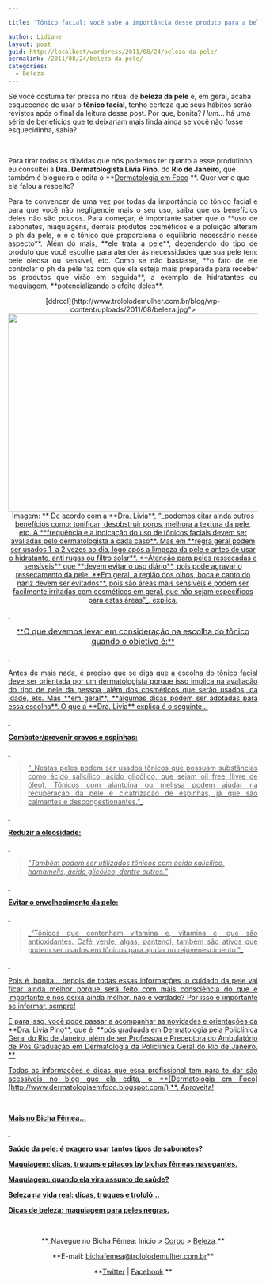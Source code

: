 ```yaml
---

title: 'Tônico facial: você sabe a importância desse produto para a beleza da pele?'

author: Lidiane
layout: post
guid: http://localhost/wordpress/2011/08/24/beleza-da-pele/
permalink: /2011/08/24/beleza-da-pele/
categories:
  - Beleza
---
```

Se você costuma ter pressa no ritual de **beleza da pele** e, em geral, acaba esquecendo de usar o **tônico facial**, tenho certeza que seus hábitos serão revistos após o final da leitura desse post. Por que, bonita? _Hum_… há uma série de benefícios que te deixariam mais linda ainda se você não fosse esquecidinha, sabia?

&nbsp;

Para tirar todas as dúvidas que nós podemos ter quanto a esse produtinho, eu consultei a **Dra. Dermatologista Livia Pino**, do **Rio de Janeiro**, que também é blogueira e edita o **[Dermatologia em Foco](http://www.dermatologiaemfoco.blogspot.com/) **. Quer ver o que ela falou a respeito?

<!--more-->

<p align="justify">
  Para te convencer de uma vez por todas da importância do tônico facial e para que você não negligencie mais o seu uso, saiba que os benefícios deles não são poucos. Para começar, é importante saber que o **uso de sabonetes, maquiagens, demais produtos cosméticos e a poluição alteram o ph da pele, e é o tônico que proporciona o equilíbrio necessário nesse aspecto**. Além do mais, **ele trata a pele**, dependendo do tipo de produto que você escolhe para atender ás necessidades que sua pele tem: pele oleosa ou sensível, etc. Como se não bastasse, **o fato de ele controlar o ph da pele faz com que ela esteja mais preparada para receber os produtos que virão em seguida**, a exemplo de hidratantes ou maquiagem, **potencializando o efeito deles**.
</p>

<p align="center">
  [ddrccl](http://www.trololodemulher.com.br/blog/wp-content/uploads/2011/08/beleza.jpg"><img class="alignnone size-full wp-image-6821" title="beleza" src="http://www.trololodemulher.com.br/blog/wp-content/uploads/2011/08/beleza.jpg" alt="" width="600" height="399" /><br /> </a>Imagem: **<a href="http://www.sxc.hu/browse.phtml?f=profile&l=ddrccl)  via [stock.xchng](http://www.sxc.hu/) **
</p>

&nbsp;

<p align="justify">
  De acordo com a **Dra. Livia**, “_podemos citar ainda outros benefícios como: tonificar, desobstruir poros, melhora a textura da pele, etc. A **frequência e a indicação do uso de tônicos faciais devem ser avaliadas pelo dermatologista a cada caso**. Mas em **regra geral podem ser usados 1  a 2 vezes ao dia, logo após a limpeza da pele e antes de usar o hidratante, anti rugas ou filtro solar**. **Atenção para peles ressecadas e sensíveis** que **devem evitar o uso diário**, pois pode agravar o ressecamento da pele. **Em geral, a região dos olhos, boca e canto do nariz devem ser evitados**, pois são áreas mais sensíveis e podem ser facilmente irritadas com cosméticos em geral, que não sejam específicos para estas áreas”_, explica.
</p>

&nbsp;

<p align="center">
  **<span style="font-size: medium;">O que devemos levar em consideração na escolha do tônico quando o objetivo é:</span>**
</p>

&nbsp;

<p align="justify">
  Antes de mais nada, é preciso que se diga que a escolha do tônico facial deve ser orientada por um dermatologista porque isso implica na avaliação do tipo de pele da pessoa, além dos cosméticos que serão usados, da idade, etc. Mas **em geral**, **algumas dicas podem ser adotadas para essa escolha**. O que a **Dra. Livia** explica é o seguinte…
</p>

&nbsp;

**Combater/prevenir cravos e espinhas:**

&nbsp;

> <p align="justify">
>   “_Nestas peles podem ser usados tônicos que possuam substâncias como ácido salicílico, ácido glicólico, que sejam oil free (livre de óleo). Tônicos com alantoína ou melissa podem ajudar na recuperação da pele e cicatrização de espinhas, já que são calmantes e descongestionantes.”_
> </p>

&nbsp;

**Reduzir a oleosidade:**

&nbsp;

> “_Também podem ser utilizados tônicos com ácido salicílico, hamamelis, ácido glicólico, dentre outros.”_

&nbsp;

**Evitar o envelhecimento da pele:**

&nbsp;

> <p align="justify">
>   _“Tônicos que contenham vitamina e, vitamina c, que são antioxidantes. Café verde, algas, pantenol, também são ativos que podem ser usados em tônicos para ajudar no rejuvenescimento.”_
> </p>

&nbsp;

<p align="justify">
  Pois é, bonita… depois de todas essas informações, o cuidado da pele vai ficar ainda melhor porque será feito com mais consciência do que é importante e nos deixa ainda melhor, não é verdade? Por isso é importante se informar, sempre!
</p>

<p align="justify">
  E para isso, você pode passar a acompanhar as novidades e orientações da **Dra. Livia Pino**, que é  **pós graduada em Dermatologia pela Policlínica Geral do Rio de Janeiro, além de ser Professoa e Preceptora do Ambulatório de Pós Graduação em Dermatologia da Policlínica Geral do Rio de Janeiro. **
</p>

<p align="justify">
  Todas as informações e dicas que essa profissional tem para te dar são acessíveis no blog que ela edita, o **[Dermatologia em Foco](http://www.dermatologiaemfoco.blogspot.com/) **. Aproveita!
</p>

&nbsp;

**Mais no Bicha Fêmea…**

&nbsp;

**[Saúde da pele: é exagero usar tantos tipos de sabonetes?](http://www.trololodemulher.com.br/2011/06/29/saude-beleza-da-pele/)**

**[Maquiagem: dicas, truques e pitacos by bichas fêmeas navegantes.](http://www.trololodemulher.com.br/2011/08/17/maquiagem-dicas-truques/)**

**[Maquiagem: quando ela vira assunto de saúde?](http://www.trololodemulher.com.br/2011/06/08/maquiagem-saude-pele/)**

**[Beleza na vida real: dicas, truques e trololó…](http://www.trololodemulher.com.br/2011/07/22/beleza-na-vida-real-dicas/)**

**[Dicas de beleza: maquiagem para peles negras.](http://www.trololodemulher.com.br/2011/05/27/maquiagem-peles-negras/)**

&nbsp;

<p align="center">
  **_Navegue no Bicha Fêmea: Início > <a href="http://www.trololodemulher.com.br/corpo/">Corpo</a> > <a href="http://www.trololodemulher.com.br/category/do-corpo/beleza/">Beleza</a>_**
</p>

<p align="center">
  **E-mail: <a href="mailto:bichafemea@trololodemulher.com.br">bichafemea@trololodemulher.com.br</a>**
</p>

<p align="center">
  **<a href="http://twitter.com/#!/bichafemea">Twitter</a> | <a href="https://www.facebook.com/profile.php?id=100002007076157">Facebook</a> **
</p>